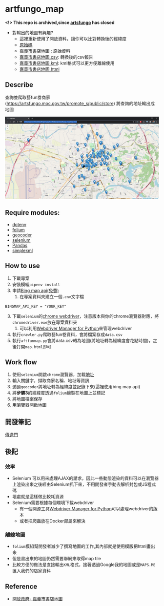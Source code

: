 # artfungo_map

**<!> This repo is archived,since [artsfungo](https://artsfungo.moc.gov.tw) has closed**

- 對輸出的地圖有興趣? 
  - 這裡重新使用了開放資料，讓你可以比對轉換後的經緯度
  - [原始碼](https://github.com/Loukei/artfungo_map/blob/master/src/main.py)
  - [嘉義市書店地圖](https://github.com/Loukei/artfungo_map/blob/master/testdata/%E5%98%89%E7%BE%A9%E5%B8%82%E6%9B%B8%E5%BA%97%E5%9C%B0%E5%9C%96.csv) : 原始資料
  - [嘉義市書店地圖.csv](https://github.com/Loukei/artfungo_map/blob/master/testdata/output/%5B20220419%2B0000_01'25'59%5D%E5%98%89%E7%BE%A9%E5%B8%82%E6%9B%B8%E5%BA%97%E5%9C%B0%E5%9C%96.csv): 轉換後的csv報告
  - [嘉義市書店地圖.kml](https://github.com/Loukei/artfungo_map/blob/master/testdata/output/%5B20220419%2B0000_01'25'59%5D%E5%98%89%E7%BE%A9%E5%B8%82%E6%9B%B8%E5%BA%97%E5%9C%B0%E5%9C%96.kml): kml格式可以更方便離線使用
  - [嘉義市書店地圖.html](https://github.com/Loukei/artfungo_map/blob/master/testdata/output/%5B20220419%2B0000_01'25'59%5D%E5%98%89%E7%BE%A9%E5%B8%82%E6%9B%B8%E5%BA%97%E5%9C%B0%E5%9C%96.html)

## Describe

查詢並爬取藝fun劵商家(https://artsfungo.moc.gov.tw/promote_s/public/store)
將查詢的地址輸出成地圖

![Demo](https://github.com/Loukei/artfungo_map/blob/master/Demo.png?raw=true)

## Require modules:

- [dotenv](https://pypi.org/project/python-dotenv/)
- [folium](https://python-visualization.github.io/folium/)
- [geocoder](https://geocoder.readthedocs.io/)
- [selenium](https://www.selenium.dev/)
- [Pandas](https://pandas.pydata.org/)
- [simplekml](https://simplekml.readthedocs.io/en/latest/)

## How to use

1. 下載專案
2. 安裝模組`pipenv install`
3. 申請[Bing map api(免費)](https://www.bingmapsportal.com/) 
   1. 在專案資料夾建立一個`.env`文字檔

```
BINGMAP_API_KEY = "YOUR_KEY"
```

3. 下載`selenium`的[chrome webdriver](https://sites.google.com/a/chromium.org/chromedriver/downloads)，注意版本與你的chrome瀏覽器對應，將`chromedriver.exe`放在專案資料夾
   1. 可以利用[Webdriver Manager for Python](https://github.com/SergeyPirogov/webdriver_manager)來管理webdriver
4. 執行`crawler.py`爬取藝fun卷資料，會將檔案存成`data.csv`
5. 執行`aftfunmap.py`會將data.csv轉為地圖(將地址轉為經緯度會花點時間)，之後打開`map.html`即可

## Work flow

1. 使用`selenium`開啟`chrome`瀏覽器，加載[地址](https://artsfungo.moc.gov.tw/promote_s/public/store)
2. 輸入關鍵字，擷取商家名稱、地址等資訊
3. 透過`geocoder`將地址轉為經緯度並記錄下來(這裡使用bing map api)
4. 將**步驟3**的經緯度透過`folium`繪製在地圖上並標記
5. 將地圖檔案保存
6. 用瀏覽器開啟地圖

## 開發筆記

[傳送門](https://github.com/Loukei/artfungo_map/blob/master/Doc/%E9%96%8B%E7%99%BC%E7%AD%86%E8%A8%98.md)

## 後記

### 效率

- Selenium 可以用來處理AJAX的請求，因此一些動態渲染的資料可以在瀏覽器上渲染出來之後經由Selenium抓下來，不用開發者手動去解析封包或JS程式碼
- 壞處就是這樣做比較耗資源
- Selenium需要根據每個環境下載webdriver
  - 有一個開源工具[Webdriver Manager for Python](https://github.com/SergeyPirogov/webdriver_manager)可以處理webdriver的版本
  - 或者把爬蟲放在Docker部屬來解決

### 離線地圖

- `folium`模組幫開發者減少了撰寫地圖的工作,其內部就是使用模版把html畫出來
- 但是畫出來的地圖仍然需要聯網來取得map tile
- 比較方便的做法是直接輸出`KML`格式，接著透過Google我的地圖或是`MAPS.ME`匯入我們的店家資料

## Reference

- [開放政府- 嘉義市書店地圖](https://data.gov.tw/dataset/82835)
